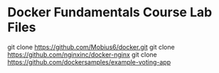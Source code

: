 # Docker Fundamentals Course Lab Files
git clone https://github.com/Mobius6/docker.git
git clone https://github.com/nginxinc/docker-nginx
git clone https://github.com/dockersamples/example-voting-app

